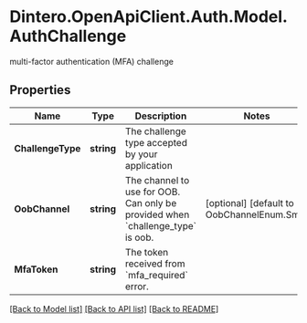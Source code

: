 # Dintero.OpenApiClient.Auth.Model.AuthChallenge
multi-factor authentication (MFA) challenge

## Properties

Name | Type | Description | Notes
------------ | ------------- | ------------- | -------------
**ChallengeType** | **string** | The challenge type accepted by your application  | 
**OobChannel** | **string** | The channel to use for OOB. Can only be provided when &#x60;challenge_type&#x60; is oob.  | [optional] [default to OobChannelEnum.Sms]
**MfaToken** | **string** | The token received from &#x60;mfa_required&#x60; error.  | 

[[Back to Model list]](../README.md#documentation-for-models) [[Back to API list]](../README.md#documentation-for-api-endpoints) [[Back to README]](../README.md)

